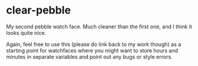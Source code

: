 clear-pebble
============

My second pebble watch face. Much cleaner than the first one, and I think it looks quite nice.

Again, feel free to use this (please do link back to my work though) as a starting point for watchfaces where you might want to store hours and minutes in separate variables and point out any bugs or style errors.
